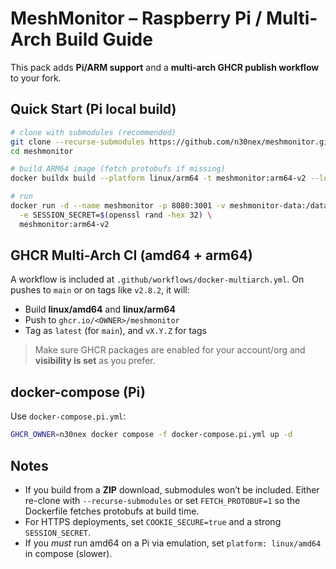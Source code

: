 # MeshMonitor – Raspberry Pi / Multi-Arch Build Guide

This pack adds **Pi/ARM support** and a **multi-arch GHCR publish workflow** to your fork.

## Quick Start (Pi local build)

```bash
# clone with submodules (recommended)
git clone --recurse-submodules https://github.com/n30nex/meshmonitor.git
cd meshmonitor

# build ARM64 image (fetch protobufs if missing)
docker buildx build --platform linux/arm64 -t meshmonitor:arm64-v2 --load --build-arg FETCH_PROTOBUF=1 .

# run
docker run -d --name meshmonitor -p 8080:3001 -v meshmonitor-data:/data \
  -e SESSION_SECRET=$(openssl rand -hex 32) \
  meshmonitor:arm64-v2
```

## GHCR Multi-Arch CI (amd64 + arm64)

A workflow is included at `.github/workflows/docker-multiarch.yml`. On pushes to `main` or on tags like `v2.8.2`, it will:

- Build **linux/amd64** and **linux/arm64**
- Push to `ghcr.io/<OWNER>/meshmonitor`
- Tag as `latest` (for `main`), and `vX.Y.Z` for tags

> Make sure GHCR packages are enabled for your account/org and **visibility is set** as you prefer.

## docker-compose (Pi)

Use `docker-compose.pi.yml`:

```bash
GHCR_OWNER=n30nex docker compose -f docker-compose.pi.yml up -d
```

## Notes

- If you build from a **ZIP** download, submodules won’t be included. Either re-clone with `--recurse-submodules` or set `FETCH_PROTOBUF=1` so the Dockerfile fetches protobufs at build time.
- For HTTPS deployments, set `COOKIE_SECURE=true` and a strong `SESSION_SECRET`.
- If you *must* run amd64 on a Pi via emulation, set `platform: linux/amd64` in compose (slower).
